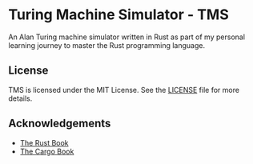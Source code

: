 
# Turing Machine Simulator - TMS

An Alan Turing machine simulator written in Rust as part of my personal learning journey to master the Rust programming language.


<!--

## Screenshots

![App Screenshot](https://via.placeholder.com/468x300?text=App+Screenshot+Here)

## Installation

Install my-project with npm

```bash
  npm install my-project
  cd my-project
```
    
## Usage/Examples

```javascript
import Component from 'my-project'

function App() {
  return <Component />
}
```

-->

## License

TMS is licensed under the MIT License. See the [LICENSE](LICENSE) file for more details.


## Acknowledgements

 - [The Rust Book](https://doc.rust-lang.org/stable/book/)
 - [The Cargo Book](https://doc.rust-lang.org/stable/cargo/)

